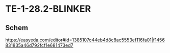 # TE-1-28.2-BLINKER

## Schem
https://easyeda.com/editor#id=1385107c44eb4d8c8ac5553ef116fa01|f1456831835a46d792fcf1e681473ed7

